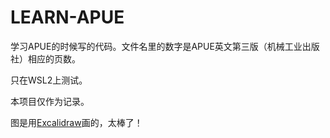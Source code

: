 # LEARN-APUE

学习APUE的时候写的代码。文件名里的数字是APUE英文第三版（机械工业出版社）相应的页数。

只在WSL2上测试。

本项目仅作为记录。

图是用[Excalidraw](https://github.com/excalidraw/excalidraw)画的，太棒了！
